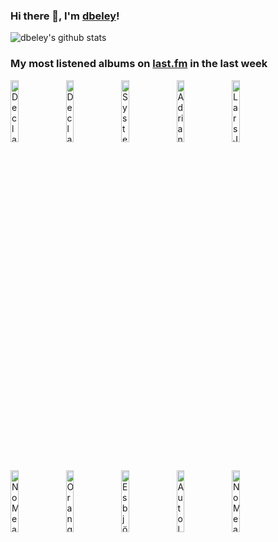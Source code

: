 ### Hi there 👋, I'm [dbeley](https://dbeley.ovh/en)!

![dbeley's github stats](https://github-readme-stats.vercel.app/api?username=dbeley)

### My most listened albums on [last.fm](https://www.last.fm/user/d_beley) in the last week

[<img src='https://lastfm.freetls.fastly.net/i/u/300x300/ea624dc31a254a6ab15fb3d9e2ab1a44.jpg' width='16%' height='16%' alt='Declan McKenna - What Do You Think About the Car?'>](https://www.last.fm/music/declan%2bmckenna/what%2bdo%2byou%2bthink%2babout%2bthe%2bcar%253f)&nbsp;
[<img src='https://lastfm.freetls.fastly.net/i/u/300x300/f69bb3a00819b35659075120222b2f6f.jpg' width='16%' height='16%' alt='Declan McKenna - Zeros'>](https://www.last.fm/music/declan%2bmckenna/zeros)&nbsp;
[<img src='https://lastfm.freetls.fastly.net/i/u/300x300/852313c699366925cd1bde4bf9261e60.jpg' width='16%' height='16%' alt='Systems Officer - Underslept'>](https://www.last.fm/music/systems%2bofficer/underslept)&nbsp;
[<img src='https://lastfm.freetls.fastly.net/i/u/300x300/80416ed9549211926a15d88cac7498a2.jpg' width='16%' height='16%' alt='Adrianne Lenker - Bright Future'>](https://www.last.fm/music/adrianne%2blenker/bright%2bfuture)&nbsp;
[<img src='https://lastfm.freetls.fastly.net/i/u/300x300/1981aa0aa0fd92c3c16c82b4f547a2e5.jpg' width='16%' height='16%' alt='Lars Jansson Trio - The Time We Have'>](https://www.last.fm/music/lars%2bjansson%2btrio/the%2btime%2bwe%2bhave)&nbsp;
<br>
[<img src='https://lastfm.freetls.fastly.net/i/u/300x300/d6425109c73351a58d6d617a7122ea92.jpg' width='16%' height='16%' alt='NoMeansNo - Wrong'>](https://www.last.fm/music/nomeansno/wrong)&nbsp;
[<img src='https://lastfm.freetls.fastly.net/i/u/300x300/aa892e726fa61a89143f3499dd3a5a28.jpg' width='16%' height='16%' alt='Orange Juice - You Can’t Hide Your Love Forever'>](https://www.last.fm/music/orange%2bjuice/you%2bcan%25e2%2580%2599t%2bhide%2byour%2blove%2bforever)&nbsp;
[<img src='https://lastfm.freetls.fastly.net/i/u/300x300/fd0fb9e39ddf4e7fb71ddc2410c25ba6.png' width='16%' height='16%' alt='Esbjörn Svensson Trio - E.S.T. Live 95'>](https://www.last.fm/music/esbj%25c3%25b6rn%2bsvensson%2btrio/e.s.t.%2blive%2b%252795)&nbsp;
[<img src='https://lastfm.freetls.fastly.net/i/u/300x300/ab214148a22b2ea307c4eaf7f35a0aa9.jpg' width='16%' height='16%' alt='Autolux - Future Perfect'>](https://www.last.fm/music/autolux/future%2bperfect)&nbsp;
[<img src='https://lastfm.freetls.fastly.net/i/u/300x300/8f3dd5e288f5e669672b778f4270d19e.jpg' width='16%' height='16%' alt='NoMeansNo - Why Do They Call Me Mr. Happy?'>](https://www.last.fm/music/nomeansno/why%2bdo%2bthey%2bcall%2bme%2bmr.%2bhappy%253f)&nbsp;
<br>
